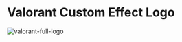 # Valorant Custom Effect Logo

![valorant-full-logo](https://user-images.githubusercontent.com/39144276/122488704-fd284780-d018-11eb-9884-356316264388.gif)
